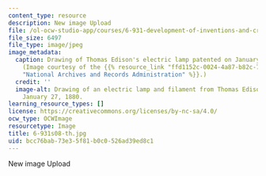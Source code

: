 ```yaml
---
content_type: resource
description: New image Upload
file: /ol-ocw-studio-app/courses/6-931-development-of-inventions-and-creative-ideas-spring-2008/bcc76bab73e35f81b0c0526ad39ed8c1_6-931s08-th.jpg
file_size: 6497
file_type: image/jpeg
image_metadata:
  caption: Drawing of Thomas Edison's electric lamp patented on January 27, 1880.
    (Image courtesy of the {{% resource_link "ffd1152c-0024-4a87-b82c-7835c8d2d6fe"
    "National Archives and Records Administration" %}}.)
  credit: ''
  image-alt: Drawing of an electric lamp and filament from Thomas Edison's U.S. patent,
    January 27, 1880.
learning_resource_types: []
license: https://creativecommons.org/licenses/by-nc-sa/4.0/
ocw_type: OCWImage
resourcetype: Image
title: 6-931s08-th.jpg
uid: bcc76bab-73e3-5f81-b0c0-526ad39ed8c1
---
```

New image Upload